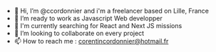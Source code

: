 - 👋 Hi, I’m @ccordonnier and i'm a freelancer based on Lille, France
- 👀 I’m ready to work as Javascript Web developper
- 🌱 I'm currently searching for React and Next JS missions
- 💞️ I’m looking to collaborate on every project
- 📫 How to reach me : corentincordonnier@hotmail.fr
